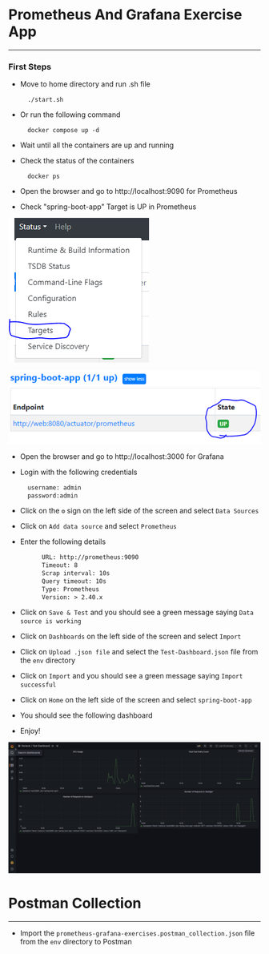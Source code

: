 # Prometheus And Grafana Exercise App

---

### First Steps

* Move to home directory and run .sh file

        ./start.sh
* Or run the following command

        docker compose up -d
* Wait until all the containers are up and running

* Check the status of the containers

        docker ps
* Open the browser and go to http://localhost:9090 for Prometheus
* Check "spring-boot-app" Target is UP in Prometheus

![img.png](readme_pics/img.png)

![img.png](readme_pics/img_1.png)

* Open the browser and go to http://localhost:3000 for Grafana
* Login with the following credentials

        username: admin 
        password:admin
* Click on the `⚙` sign on the left side of the screen and select `Data Sources`
* Click on `Add data source` and select `Prometheus`
* Enter the following details
    
            URL: http://prometheus:9090
            Timeout: 8
            Scrap interval: 10s
            Query timeout: 10s  
            Type: Prometheus
            Version: > 2.40.x

* Click on `Save & Test` and you should see a green message saying `Data source is working`

* Click on `Dashboards` on the left side of the screen and select `Import`

* Click on `Upload .json file` and select the `Test-Dashboard.json` file from the `env` directory

* Click on `Import` and you should see a green message saying `Import successful`

* Click on `Home` on the left side of the screen and select `spring-boot-app`

* You should see the following dashboard

* Enjoy!


![img.png](readme_pics/img2.png)


# Postman Collection

---

* Import the `prometheus-grafana-exercises.postman_collection.json` file from the `env` directory to Postman

